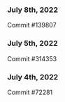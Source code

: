 ### July 8th, 2022

Commit #139807

### July 5th, 2022

Commit #314353


### July 4th, 2022

Commit #72281

